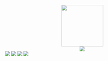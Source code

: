 <div align="center"> <img height="137px" src="https://github-readme-stats.vercel.app/api?username=lmyz6&hide_title=true&hide_border=true&show_icons=trueline_height=21&text_color=000&icon_color=000&bg_color=0,ea6161,ffc64d,fffc4d,52fa5a&theme=graywhite" /> </div>
<div align="center"> <img src="https://github-readme-stats.vercel.app/api/top-langs/?username=lmyz6&hide_title=true&hide_border=true&layout=compact&langs_count=6&text_color=000&icon_color=fff&bg_color=0,52fa5a,4dfcff,c64dff&theme=graywhite" /> </div>
<span align="center"> <img src="https://img.shields.io/badge/C%2B%2B-blue?logo=cplusplus&link=https%3A%2F%2Fisocpp.org%2F)" /> <img src="https://img.shields.io/badge/-Qt-yellow?style=flat-square&logo=Qt" /> <img src="https://img.shields.io/badge/-html-oringe?style=flat-square&logo=HTML5" /> <img src="https://img.shields.io/badge/-python-black?style=flat-square&logo=python" /></span>


